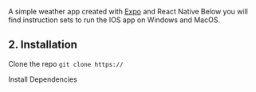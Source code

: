 A simple weather app created with [Expo](https://expo.dev/) and React Native
Below you will find instruction sets to run the IOS app on Windows and MacOS.

## 2. Installation
Clone the repo
`git clone https://`

Install Dependencies
